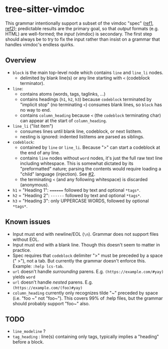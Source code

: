tree-sitter-vimdoc
==================

This grammar intentionally support a subset of the vimdoc "spec"
([ref1](https://neovim.io/doc/user/helphelp.html#help-writing),
[ref2](https://github.com/nanotee/vimdoc-notes));
predictable results are the primary goal, so that _output_ formats (e.g. HTML)
are well-formed; the _input_ (vimdoc) is secondary. The first step should
always be to try to fix the input rather than insist on a grammar that handles
vimdoc's endless quirks.

Overview
--------

- `block` is the main top-level node which contains `line` and `line_li` nodes.
  - delimited by blank line(s) or any line starting with `<` (codeblock terminator).
- `line`:
  - contains atoms (words, tags, taglinks, …)
  - contains headings (`h1`, `h2`, `h3`) because `codeblock` terminated by
    "implicit stop" (no terminating `<`) consumes blank lines, so `block` has
    no way to end.
  - contains `column_heading` because `<` (the `codeblock` terminating char)
    can appear at the start of `column_heading`.
- `line_li` ("list item")
  - consumes lines until blank line, codeblock, or next listitem.
  - nesting is ignored: indented listitems are parsed as siblings.
- `codeblock`:
  - contained by `line` or `line_li`. Because ">" can start
    a codeblock at the end of any line.
  - contains `line` nodes without `word` nodes, it's just the full
    raw text line including whitespace. This is somewhat dictated by its
    "preformatted" nature; parsing the contents would require loading a "child"
    language (injection). See [#2](https://github.com/neovim/tree-sitter-vimdoc/issues/2).
  - the terminating `<` (and any following whitespace) is discarded (anonymous).
- `h1` = "Heading 1": `======` followed by text and optional `*tags*`.
- `h2` = "Heading 2": `------` followed by text and optional `*tags*`.
- `h3` = "Heading 3": only UPPERCASE WORDS, followed by optional `*tags*`.

Known issues
------------

- Input must end with newline/EOL (`\n`). Grammar does not support files without EOL.
- Input must end with a blank line. Though this doesn't seem to matter in practice.
- Spec requires that `codeblock` delimiter ">" must be preceded by a space
  (" >"), not a tab. But currently the grammar doesn't enforce this. Example:
  `:help lcs-tab`.
- `url` doesn't handle _surrounding_ parens. E.g. `(https://example.com/#yay)` yields `word`
- `url` doesn't handle _nested_ parens. E.g. `(https://example.com/(foo)#yay)`
- `column_heading` currently only recognizes tilde "~" preceded by space (i.e.
  "foo ~" not "foo~"). This covers 99% of :help files, but the grammar should
  probably support "foo~" also.

TODO
----

- `line_modeline` ?
- `tag_heading` : line(s) containing only tags, typically implies a "heading"
  before a block.
